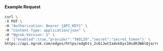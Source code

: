 <!-- Code generated for API Clients. DO NOT EDIT. -->

#### Example Request

```bash
curl \
-X PUT \
-H "Authorization: Bearer {API_KEY}" \
-H "Content-Type: application/json" \
-H "Ngrok-Version: 2" \
-d '{"enabled":true,"provider":"TWILIO","secret":"secret_token"}' \
https://api.ngrok.com/edges/https/edghts_2c6iJwtIadxk6yx1HsdR3WAlQjo/routes/edghtsrt_2c6iJxVlrIHP9dSe6B3NTlSSrFt/webhook_verification
```
